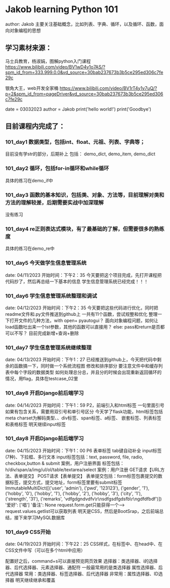 # Jakob learning Python 101
author: Jakob
主要关注基础概念，比如列表、字典、循环，以及循环、函数，面向对象编程的思想

## 学习素材来源：
马士兵教育，杨淑娟，图解python入门课程
https://www.bilibili.com/video/BV1wD4y1o7AS/?spm_id_from=333.999.0.0&vd_source=30bab237673b3b5ce295ed306c7fe29c

银角大王，web开发全家桶
https://www.bilibili.com/video/BV1rT4y1v7uQ/?p=2&spm_id_from=pageDriver&vd_source=30bab237673b3b5ce295ed306c7fe29c

date = 03032023
author = Jakob
print('hello world!')
print('Goodbye')

## 目前课程内完成了：
### 101_day1 数据类型，包括int、float、元祖、列表、字典等； 
目前没有学str的部分，后期补上
包括：
demo_dict, demo_item, demo_dict

### 101_day2 循环，包括for-in循环和while循环
具体的练习在demo_if中

### 101_day3 函数的基本知识，包括类、对象、方法等，目前理解对类和方法的理解较差，后期需要实战中加深理解
没有练习

### 101_day4 re正则表达式模块，有了最基础的了解，但需要很多的熟练度
具体的练习在demo_re中

### 101_day5 今天做学生信息管理系统
date: 04/11/2023
开始时间：下午2：35
今天要把这个项目完成，先打开课程把代码抄了，然后再总结一下基本的信息
学生信息管理系统已经完成！！！

### 101_day6 学生信息管理系统整理和调试
date: 04/12/2023
开始时间：下午2：35
今天要把这些代码进行优化，同时把readme文件和.py文件推送到github上
一共有11个函数，尝试规整和优化
整理一下打开文件的几种方法，with open+ pyautogui？
面向对象编程问题，如何让load函数吐出来一个lst参数，其他的函数可以直接用？
else: pass和return是否都可以不写？
目前完成新增+查询+删除

### 101_day7 学生信息管理系统继续整理
date: 04/13/2023
开始时间：下午1：27
已经推送到github上，今天把代码中剩余的函数搞一下，同时做一个系统流程图
修改和排序部分
要注意文件中和缓存列表中每个字段的数据类型
如何处理总分总，并且分的时候会出现重新返回循环的情况，用flag，具体在testcase_02里

### 101_day8 开启Django前后端学习
date: 04/14/2023
开始时间：下午1：59
P2，前端引入和html标签
一句里面引号如果有包含关系，需要用双引号和单引号区分
今天学了flask功能，html标签包括meta charset为解码类型、<!--标题-->、div标签、span标签、a标签、
嵌套标签、列表标签和表格标签
明天继续input标签

### 101_day8 开启Django前后端学习
date: 04/15/2023
开始时间：下午1：00
P6 表单标签
tab键自动补全
input标签(7种)、下拉框、多行文本
input标签包括：text, password, file, radio, checkbox,button & submit
案例，用户注册界面
标签包括：
h/div/span/a/img/ul/ol/table/textarea/select
案例：用户注册
GET请求【URL方法、表单提交】
POST请求【表单提交】
表单提交包括：form标签包裹提交的数据标签，提交方式，提交地址，form标签里要有submit标签
ImmutableMultiDict([('user', 'admin'), ('pwd', '123123'), ('gender', '1'), ('hobby', '0'), ('hobby', '1'), ('hobby', '2'), ('hobby', '3'), ('city', '1'), ('strength', '31'), ('remarks', 'vdfgdgndvdfv\r\nsdfgsdfgdsfb\r\ngdfdfbdf')])
'爱好': ['唱']
'备注': None
request.form.get只能获得一个-->
request.values.getlist可以获取列表
明天是CSS，然后是BootSrap，之后前端总结，接下来学习MySQL数据库

### 101_day9 CSS开始
date: 04/19/2023
开始时间：下午22：25
CSS样式，在标签中、在head中、在CSS文件中写（可以在多个html中应用）
<!--引入CSS文件-->
<link rel="stylesheet" href="/static/common.css">
配置好之后，command+s可以直接预览网页效果
选择器：类选择器、i的选择器、后代选择器、元素选择器、通配符
<!--类选择器，与class关联, .c1-->
<!--ID选择器，与ID关联, #c2-->
<!--标签选择器，与标签关联, li-->
一般最常用的是类选择器
属性选择器、后代选择器
<!--属性选择器，与标签内某一属性关联,.v1[xx='999']-->
<!--子选择器，与标签内子标签关联,.port > a(>代表只对子标签生效)-->
常用：类选择器、标签选择器、后代选择器
非常用：属性选择器、ID选择器
明天继续继承和覆盖